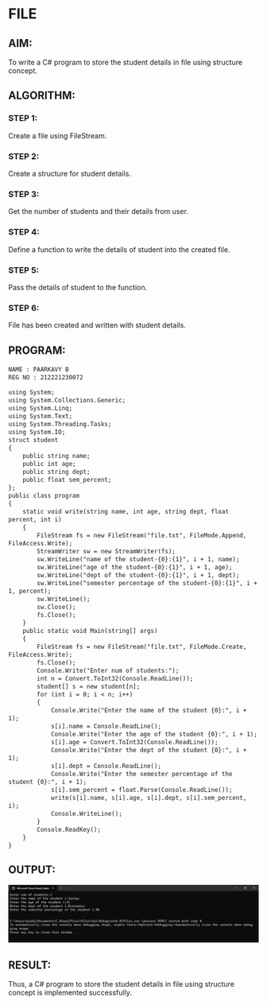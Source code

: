 # FILE
## AIM:
To write a C# program to store the student details in file using structure concept.

## ALGORITHM:
### STEP 1:
Create a file using FileStream.

### STEP 2:
Create a structure for student details.

### STEP 3:
Get the number of students and their details from user.

### STEP 4:
Define a function to write the details of student into the created file.

### STEP 5:
Pass the details of student to the function.

### STEP 6:
File has been created and written with student details.

## PROGRAM:
```
NAME : PAARKAVY B
REG NO : 212221230072
```

```
using System;
using System.Collections.Generic;
using System.Linq;
using System.Text;
using System.Threading.Tasks;
using System.IO;
struct student
{
    public string name;
    public int age;
    public string dept;
    public float sem_percent;
};
public class program
{
    static void write(string name, int age, string dept, float percent, int i)
    {
        FileStream fs = new FileStream("file.txt", FileMode.Append, FileAccess.Write);
        StreamWriter sw = new StreamWriter(fs);
        sw.WriteLine("name of the student-{0}:{1}", i + 1, name);
        sw.WriteLine("age of the student-{0}:{1}", i + 1, age);
        sw.WriteLine("dept of the student-{0}:{1}", i + 1, dept);
        sw.WriteLine("semester percentage of the student-{0}:{1}", i + 1, percent);
        sw.WriteLine();
        sw.Close();
        fs.Close();
    }
    public static void Main(string[] args)
    {
        FileStream fs = new FileStream("file.txt", FileMode.Create, FileAccess.Write);
        fs.Close();
        Console.Write("Enter num of students:");
        int n = Convert.ToInt32(Console.ReadLine());
        student[] s = new student[n];
        for (int i = 0; i < n; i++)
        {
            Console.Write("Enter the name of the student {0}:", i + 1);
            s[i].name = Console.ReadLine();
            Console.Write("Enter the age of the student {0}:", i + 1);
            s[i].age = Convert.ToInt32(Console.ReadLine());
            Console.Write("Enter the dept of the student {0}:", i + 1);
            s[i].dept = Console.ReadLine();
            Console.Write("Enter the semester percentage of the student {0}:", i + 1);
            s[i].sem_percent = float.Parse(Console.ReadLine());
            write(s[i].name, s[i].age, s[i].dept, s[i].sem_percent, i);
            Console.WriteLine();
        }
        Console.ReadKey();
    }
}
```

## OUTPUT:
![output](op1.png)

## RESULT:
Thus, a C# program to store the student details in file using structure concept is implemented successfully.
